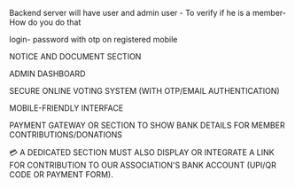 Backend server will have user and admin
user - To verify if he is a member- How do you do that

login- password with otp on registered mobile

NOTICE AND DOCUMENT SECTION

ADMIN DASHBOARD

SECURE ONLINE VOTING SYSTEM (WITH OTP/EMAIL AUTHENTICATION)

MOBILE-FRIENDLY INTERFACE

PAYMENT GATEWAY OR SECTION TO SHOW BANK DETAILS FOR MEMBER CONTRIBUTIONS/DONATIONS

💳 A DEDICATED SECTION MUST ALSO DISPLAY OR INTEGRATE A LINK FOR CONTRIBUTION TO OUR ASSOCIATION'S BANK ACCOUNT (UPI/QR CODE OR PAYMENT FORM).

